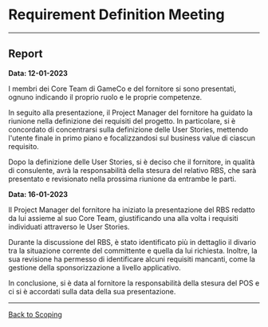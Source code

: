 # Requirement Definition Meeting

---
## Report

**Data: 12-01-2023**

I membri dei Core Team di GameCo e del fornitore si sono presentati, ognuno indicando il proprio ruolo e le proprie 
competenze.

In seguito alla presentazione, il Project Manager del fornitore ha guidato la riunione nella definizione dei requisiti
del progetto. In particolare, si è concordato di concentrarsi sulla definizione delle User Stories, mettendo l'utente
finale in primo piano e focalizzandosi sul business value di ciascun requisito.

Dopo la definizione delle User Stories, si è deciso che il fornitore, in qualità di consulente, avrà la responsabilità
della stesura del relativo RBS, che sarà presentato e revisionato nella prossima riunione da entrambe le parti.

**Data: 16-01-2023**

Il Project Manager del fornitore ha iniziato la presentazione del RBS redatto da lui assieme al suo Core Team,
giustificando una alla volta i requisiti individuati attraverso le User Stories.

Durante la discussione del RBS, è stato identificato più in dettaglio il divario tra la situazione corrente del
committente e quella da lui richiesta. Inoltre, la sua revisione ha permesso di identificare alcuni requisiti mancanti,
come la gestione della sponsorizzazione a livello applicativo.

In conclusione, si è data al fornitore la responsabilità della stesura del POS e ci si è accordati sulla data della sua
presentazione.

---
[Back to Scoping](../../../1-scoping/index.md)